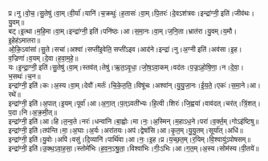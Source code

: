 

  
प्र।नु।वो॒च॒।सु॒तेषु॑।वा॒म्।वी॒र्या॑।यानि॑।च॒क्रथुः॑।ह॒तासः॑।वा॒म्।पि॒तरः॑।दे॒वऽश॑त्रवः।इन्द्रा॑ग्नी॒ इति॑।जीव॑थः।यु॒वम्॥  
बट्।इ॒त्था।म॒हि॒मा।वा॒म्।इन्द्रा॑ग्नी॒ इति॑।पनि॑ष्ठः।आ।स॒मा॒नः।वा॒म्।ज॒नि॒ता।भ्रात॑रा।यु॒वम्।य॒मौ।इ॒हेह॑ऽमातरा॥  
ओ॒कि॒ऽवांसा॑।सु॒ते।सचा॑।अश्वा॑।सप्ती॑इ॒वेति॒ सप्ती॑ऽइव।आद॑ने।इन्द्रा॑।नु।अ॒ग्नी इति॑।अव॑सा।इ॒ह।व॒ज्रिणा॑।व॒यम्।दे॒वा।ह॒वा॒म॒हे॒॥  
यः।इ॒न्द्रा॒ग्नी॒ इति॑।सु॒तेषु॑।वा॒म्।स्तव॑त्।तेषु॑।ऋ॒त॒ऽवृ॒धा॒।जो॒ष॒ऽवा॒कम्।वद॑तः।प॒ज्र॒ऽहो॒षि॒णा॒।न।दे॒वा॒।भ॒सथः॑।च॒न॥  
इन्द्रा॑ग्नी॒ इति॑।कः।अ॒स्य।वा॒म्।देवौ॑।मर्तः॑।चि॒के॒त॒ति॒।विषू॑चः।अश्वा॑न्।यु॒यु॒जा॒नः।ई॒य॒ते॒।एकः॑।स॒मा॒ने।आ।रथे॑॥  
इन्द्रा॑ग्नी॒ इति॑।अ॒पात्।इ॒यम्।पूर्वा॑।आ।अ॒गा॒त्।प॒त्ऽवती॑भ्यः।हि॒त्वी।शिरः॑।जि॒ह्वया॑।वाव॑दत्।चर॑त्।त्रिं॒शत्।प॒दा।नि।अ॒क्र॒मी॒त्॥  
इन्द्रा॑ग्नी॒ इति॑।आ।हि।त॒न्व॒ते।नरः॑।धन्वा॑नि।बा॒ह्वोः।मा।नः॒।अ॒स्मिन्।म॒हाऽध॒ने।परा॑।व॒र्क्त॒म्।गोऽइ॑ष्टिषु॥  
इन्द्रा॑ग्नी॒ इति॑।तप॑न्ति।मा॒।अ॒घाः।अ॒र्यः।अरा॑तयः।अप॑।द्वेषां॑सि।आ।कृ॒त॒म्।यु॒यु॒तम्।सूर्या॑त्।अधि॑॥  
इन्द्रा॑ग्नी॒ इति॑।यु॒वोः।अपि॑।वसु॑।दि॒व्यानि॑।पार्थि॑वा।आ।नः॒।इ॒ह।प्र।य॒च्छ॒त॒म्।र॒यिम्।वि॒श्वायु॑ऽपोषसम्॥  
इन्द्रा॑ग्नी॒ इति॑।उ॒क्थ॒ऽवा॒ह॒सा॒।स्तोमे॑भिः।ह॒व॒न॒ऽश्रु॒ता॒।विश्वा॑भिः।गीः॒ऽभिः।आ।ग॒त॒म्।अ॒स्य।सोम॑स्य।पी॒तये॑॥  
